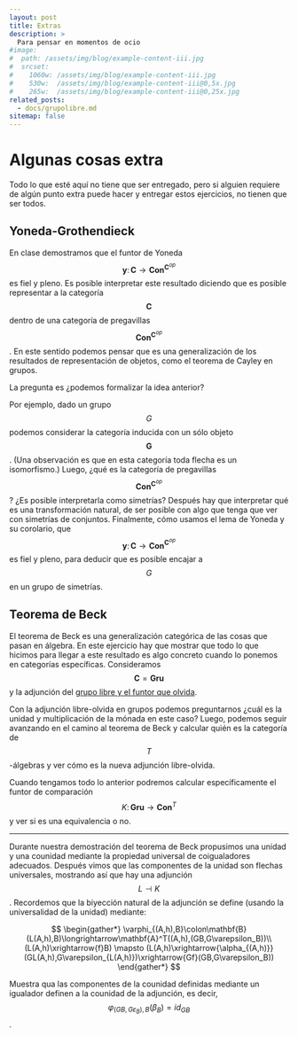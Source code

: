 ```yaml
---
layout: post
title: Extras
description: >
  Para pensar en momentos de ocio
#image: 
#  path: /assets/img/blog/example-content-iii.jpg
#  srcset:
#    1060w: /assets/img/blog/example-content-iii.jpg
#    530w:  /assets/img/blog/example-content-iii@0,5x.jpg
#    265w:  /assets/img/blog/example-content-iii@0,25x.jpg
related_posts:
  - docs/grupolibre.md
sitemap: false
---
```


# Algunas cosas extra
Todo lo que esté aquí no tiene que ser entregado, pero si alguien requiere de algún punto extra puede hacer y entregar estos ejercicios, no tienen que ser todos.

## Yoneda-Grothendieck
En clase demostramos que el funtor de Yoneda $$\mathbf{y}\colon\mathbf{C}\to\mathbf{Con}^{\mathbf{C}^{op}}$$ es fiel y pleno.
Es posible interpretar este resultado diciendo que es posible representar a la categoría $$\mathbf{C}$$ dentro de una
categoría de pregavillas $$\mathbf{Con}^{\mathbf{C}^{op}}$$. En este sentido podemos pensar que es una generalización de los resultados de representación de objetos, como el teorema de Cayley en grupos.

La pregunta es ¿podemos formalizar la idea anterior? 

Por ejemplo, dado un grupo $$G$$ podemos considerar la categoría inducida con un sólo objeto $$\mathbf{G}$$. (Una 
observación es que en esta categoría toda flecha es un isomorfismo.) Luego, ¿qué es la categoría de pregavillas 
$$\mathbf{Con}^{\mathbf{C}^{op}}$$? ¿Es posible interpretarla como simetrías? Después hay que interpretar qué es una 
transformación natural, de ser posible con algo que tenga que ver con simetrías de conjuntos. Finalmente, cómo usamos el 
lema de Yoneda y su corolario, que $$\mathbf{y}\colon\mathbf{C}\to\mathbf{Con}^{\mathbf{C}^{op}}$$ es fiel y pleno, para 
deducir que es posible encajar a $$G$$ en un grupo de simetrías.

## Teorema de Beck
El teorema de Beck es una generalización categórica de las cosas que pasan en álgebra. En este ejercicio hay que mostrar que todo lo que hicimos para llegar a este resultado es algo concreto cuando lo ponemos en categorías específicas. Consideramos $$\mathbf{C}=\mathbf{Gru}$$ y la adjunción del 
[grupo libre y el funtor que olvida](./../../docs/grupolibre.md). 

Con la adjunción libre-olvida en grupos podemos preguntarnos ¿cuál es la unidad y multiplicación de la mónada en este caso?
Luego, podemos seguir avanzando en el camino al teorema de Beck y calcular quién es la categoría de $$T$$-álgebras y ver cómo es la nueva adjunción libre-olvida.

Cuando tengamos todo lo anterior podremos calcular específicamente el funtor de comparación
$$K\colon\mathbf{Gru}\to\mathbf{Con}^T$$ y ver si es una equivalencia o no.

---

Durante nuestra demostración del teorema de Beck propusimos una unidad y una counidad mediante la propiedad universal de coigualadores adecuados. Después vimos que las componentes de la unidad son flechas universales, mostrando así que hay una adjunción $$L\dashv K$$. Recordemos que la biyección natural de la adjunción se define (usando la universalidad de la unidad) mediante:

$$
\begin{gather*}
  \varphi_{(A,h),B}\colon\mathbf{B}(L(A,h),B)\longrightarrow\mathbf{A}^T((A,h),(GB,G\varepsilon_B))\\
  (L(A,h)\xrightarrow{f}B) \mapsto 
  (L(A,h)\xrightarrow{\alpha_{(A,h)}}(GL(A,h),G\varepsilon_{L(A,h)})\xrightarrow{Gf}(GB,G\varepsilon_B))
\end{gather*}
$$

Muestra qua las componentes de la counidad definidas mediante un igualador definen a la counidad de la adjunción, es decir, $$\varphi_{(GB,G\varepsilon_B),B}(\beta_B)=id_{GB}$$.